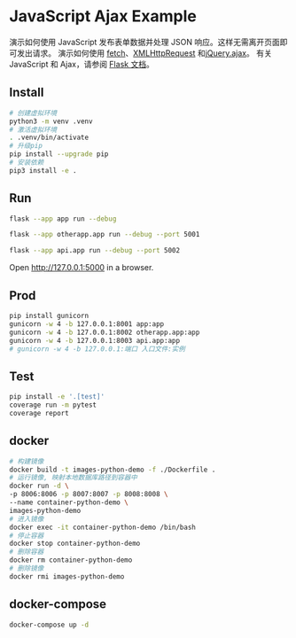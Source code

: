 # JavaScript Ajax Example

演示如何使用 JavaScript 发布表单数据并处理 JSON 响应。这样无需离开页面即可发出请求。
演示如何使用 [fetch](https://developer.mozilla.org/en-US/docs/Web/API/WindowOrWorkerGlobalScope/fetch)、[XMLHttpRequest](https://developer.mozilla.org/en-US/docs/Web/API/XMLHttpRequest) 和[jQuery.ajax](https://api.jquery.com/jQuery.ajax/)。
有关 JavaScript 和 Ajax，请参阅 [Flask 文档](https://flask.palletsprojects.com/patterns/javascript/)。

## Install

```bash
# 创建虚拟环境
python3 -m venv .venv
# 激活虚拟环境
. .venv/bin/activate
# 升级pip
pip install --upgrade pip
# 安装依赖
pip3 install -e .
```

## Run

```bash
flask --app app run --debug
```

```bash
flask --app otherapp.app run --debug --port 5001
```

```bash
flask --app api.app run --debug --port 5002
```

Open <http://127.0.0.1:5000> in a browser.

## Prod

```bash
pip install gunicorn
gunicorn -w 4 -b 127.0.0.1:8001 app:app
gunicorn -w 4 -b 127.0.0.1:8002 otherapp.app:app
gunicorn -w 4 -b 127.0.0.1:8003 api.app:app
# gunicorn -w 4 -b 127.0.0.1:端口 入口文件:实例
```

## Test

```bash
pip install -e '.[test]'
coverage run -m pytest
coverage report
```

## docker

```bash
# 构建镜像
docker build -t images-python-demo -f ./Dockerfile .
# 运行镜像, 映射本地数据库路径到容器中
docker run -d \
-p 8006:8006 -p 8007:8007 -p 8008:8008 \
--name container-python-demo \
images-python-demo
# 进入镜像
docker exec -it container-python-demo /bin/bash
# 停止容器
docker stop container-python-demo
# 删除容器
docker rm container-python-demo
# 删除镜像
docker rmi images-python-demo
```

## docker-compose

```bash
docker-compose up -d
```
